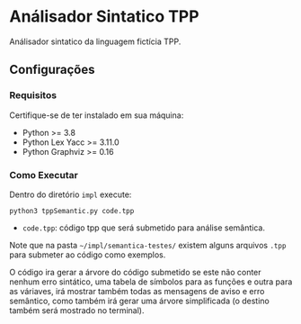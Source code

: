 # Análisador Sintatico TPP

Análisador sintatico da linguagem fictícia TPP.

## Configurações

### Requisitos
Certifique-se de ter instalado em sua máquina:

* Python >= 3.8 
* Python Lex Yacc >= 3.11.0
* Python Graphviz >= 0.16

### Como Executar

Dentro do diretório ```impl``` execute:

```
python3 tppSemantic.py code.tpp
```

* ```code.tpp```: código tpp que será submetido para análise semântica.

Note que na pasta ```~/impl/semantica-testes/``` existem alguns arquivos ```.tpp``` para submeter ao código como exemplos.

O código ira gerar a árvore do código submetido se este não conter nenhum erro sintático, uma tabela de símbolos para as
funções e outra para as váriaves, irá mostrar também todas as mensagens de aviso e erro semântico, como também irá gerar
uma árvore simplificada (o destino também será mostrado no terminal).
